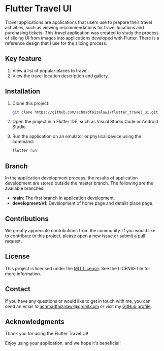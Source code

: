# Flutter Travel UI

Travel applications are applications that users use to prepare their travel activities, such as viewing recommendations for travel locations and purchasing tickets. This travel application was created to study the process of slicing UI from images into applications developed with Flutter. There is a reference design that I use for the slicing process.

## Key feature

1. View a list of popular places to travel.
2. View the travel location description and gallery.

## Installation

1. Clone this project:

   ```bash
   git clone https://github.com/achmadfaizalawi/flutter_travel_ui.git

2. Open the project in a Flutter IDE, such as Visual Studio Code or Android Studio.

3. Run the application on an emulator or physical device using the command:
   ```bash
   flutter run

## Branch

In the application development process, the results of application development are stored outside the master branch. The following are the available branches:
- **main**: The first branch in application development.
- **development/v1**: Development of home page and details place page.

## Contributions
We greatly appreciate contributions from the community. If you would like to contribute to this project, please open a new issue or submit a pull request.

## License
This project is licensed under the [MIT License](https://github.com/achmadfaizalawi/flutter_travel_ui/blob/main/LICENSE). See the LICENSE file for more information.

## Contact
If you have any questions or would like to get in touch with me, you can send an email to achmadfaizalawi@gmail.com or visit my [GitHub profile](https://github.com/achmadfaizalawi).

## Acknowledgments
Thank you for using the Flutter Travel UI!

Enjoy using your application, and we hope it's beneficial!